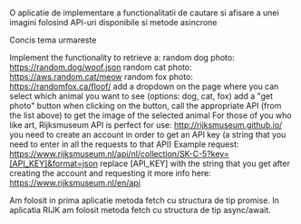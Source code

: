 ###

O aplicatie de implementare a functionalitatii de cautare si afisare a unei imagini folosind API-uri disponibile si metode asincrone

Concis tema urmareste

Implement the functionality to retrieve a:
random dog photo: https://random.dog/woof.json
random cat photo: https://aws.random.cat/meow
random fox photo: https://randomfox.ca/floof/
add a dropdown on the page where you can select which animal you want to see (options: dog, cat, fox)
add a "get photo" button
when clicking on the button, call the appropriate API (from the list above) to get the image of the selected animal
For those of you who like art, Rijksmuseum API is perfect for use: http://rijksmuseum.github.io/
you need to create an account in order to get an API key (a string that you need to enter in all the requests to that API)
Example request: 
https://www.rijksmuseum.nl/api/nl/collection/SK-C-5?key=[API_KEY]&format=json
replace [API_KEY] with the string that you get after creating the account and requesting it
more info here: https://www.rijksmuseum.nl/en/api

Am folosit in prima aplicatie metoda fetch cu structura de tip promise.
In aplicatia RIJK am folosit metoda fetch cu structura de tip async/await.